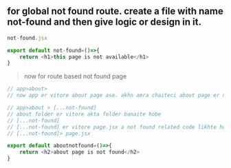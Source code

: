## for global not found route. create a file with name not-found and then give logic or design in it.

```js
not-found.jsx

export default not-found=()=>{
    return <h1>this page is not available</h1>
}
```

> now for route based not found page

```js
// app>about>
// now app er vitore about page ase. akhn amra chaiteci about page er notfound page alada houk.so then do this

// app>about > [...not-found]
// about folder er vitore akta folder banaite hobe 
// [...not-found]
// [...not-found] er vitore page.jsx a not found related code likhte hobe.
// [...not-found]> page.jsx

export default aboutnotfound=()=>{
    return <h2>about page is not found</h2>
}
```
